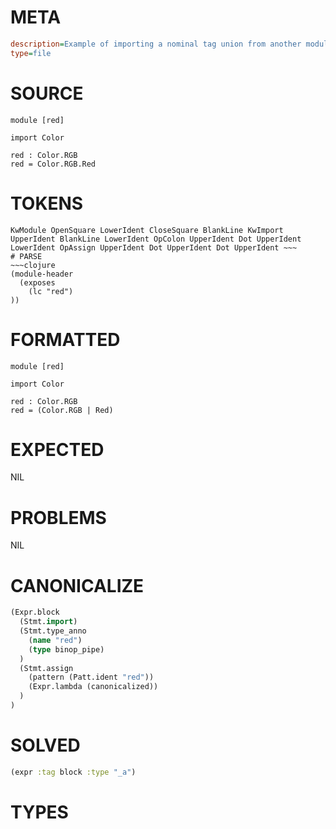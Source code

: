 # META
~~~ini
description=Example of importing a nominal tag union from another module
type=file
~~~
# SOURCE
~~~roc
module [red]

import Color

red : Color.RGB
red = Color.RGB.Red
~~~
# TOKENS
~~~text
KwModule OpenSquare LowerIdent CloseSquare BlankLine KwImport UpperIdent BlankLine LowerIdent OpColon UpperIdent Dot UpperIdent LowerIdent OpAssign UpperIdent Dot UpperIdent Dot UpperIdent ~~~
# PARSE
~~~clojure
(module-header
  (exposes
    (lc "red")
))
~~~
# FORMATTED
~~~roc
module [red]

import Color

red : Color.RGB
red = (Color.RGB | Red)
~~~
# EXPECTED
NIL
# PROBLEMS
NIL
# CANONICALIZE
~~~clojure
(Expr.block
  (Stmt.import)
  (Stmt.type_anno
    (name "red")
    (type binop_pipe)
  )
  (Stmt.assign
    (pattern (Patt.ident "red"))
    (Expr.lambda (canonicalized))
  )
)
~~~
# SOLVED
~~~clojure
(expr :tag block :type "_a")
~~~
# TYPES
~~~roc
~~~
